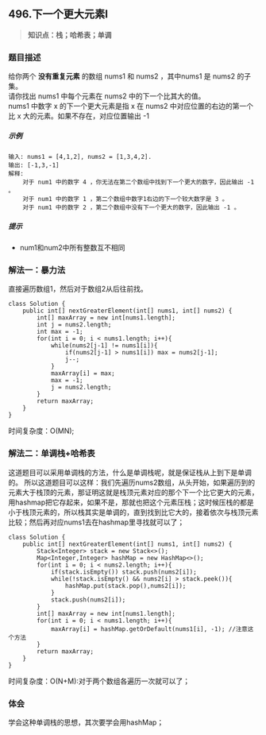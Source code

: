 ## 496.下一个更大元素I
> **知识点：栈；哈希表；单调**

### 题目描述

给你两个 **没有重复元素** 的数组 nums1 和 nums2 ，其中nums1 是 nums2 的子集。  
请你找出 nums1 中每个元素在 nums2 中的下一个比其大的值。  
nums1 中数字 x 的下一个更大元素是指 x 在 nums2 中对应位置的右边的第一个比 x 大的元素。如果不存在，对应位置输出 -1 

##### 示例

```
输入: nums1 = [4,1,2], nums2 = [1,3,4,2].
输出: [-1,3,-1]
解释:
    对于 num1 中的数字 4 ，你无法在第二个数组中找到下一个更大的数字，因此输出 -1 。
    对于 num1 中的数字 1 ，第二个数组中数字1右边的下一个较大数字是 3 。
    对于 num1 中的数字 2 ，第二个数组中没有下一个更大的数字，因此输出 -1 。
```
##### 提示
- num1和num2中所有整数互不相同
### 解法一：暴力法

直接遍历数组1，然后对于数组2从后往前找。

```
class Solution {
    public int[] nextGreaterElement(int[] nums1, int[] nums2) {
        int[] maxArray = new int[nums1.length];
        int j = nums2.length;
        int max = -1;
        for(int i = 0; i < nums1.length; i++){
            while(nums2[j-1] != nums1[i]){
                if(nums2[j-1] > nums1[i]) max = nums2[j-1];
                j--;
            }
            maxArray[i] = max;
            max = -1;
            j = nums2.length;
        }
        return maxArray;
    }
}
```
时间复杂度：O(MN);

### 解法二：单调栈+哈希表
这道题目可以采用单调栈的方法，什么是单调栈呢，就是保证栈从上到下是单调的。
所以这道题目可以这样：我们先遍历nums2数组，从头开始，如果遍历到的元素大于栈顶的元素，那证明这就是栈顶元素对应的那个下一个比它更大的元素，用hashmap把它存起来，如果不是，那就也把这个元素压栈；这时候压栈的都是小于栈顶元素的，所以栈其实是单调的，直到找到比它大的，接着依次与栈顶元素比较；然后再对应nums1去在hashmap里寻找就可以了；
```
class Solution {
    public int[] nextGreaterElement(int[] nums1, int[] nums2) {
        Stack<Integer> stack = new Stack<>();
        Map<Integer,Integer> hashMap = new HashMap<>();
        for(int i = 0; i < nums2.length; i++){
            if(stack.isEmpty()) stack.push(nums2[i]);
            while(!stack.isEmpty() && nums2[i] > stack.peek()){
                hashMap.put(stack.pop(),nums2[i]);
            }
            stack.push(nums2[i]);
        }
        int[] maxArray = new int[nums1.length];
        for(int i = 0; i < nums1.length; i++){
            maxArray[i] = hashMap.getOrDefault(nums1[i], -1); //注意这个方法
        }
        return maxArray;
    }
}
```
时间复杂度：O(N+M):对于两个数组各遍历一次就可以了；
### 体会
学会这种单调栈的思想，其次要学会用hashMap；
